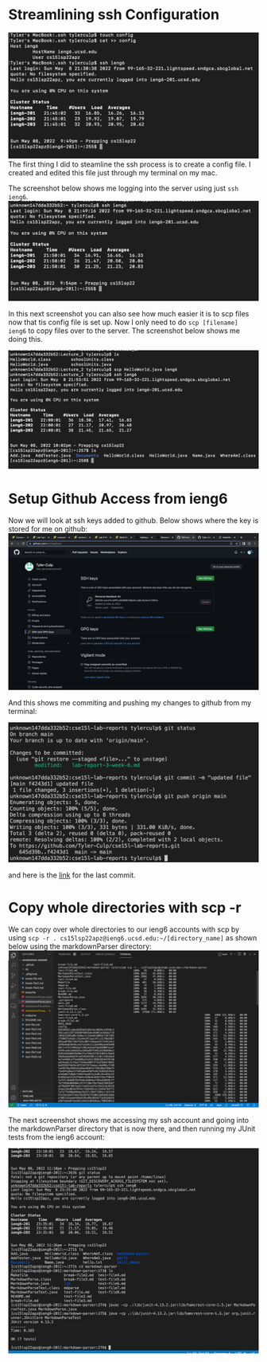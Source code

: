 # Streamlining ssh Configuration
![pic1](Lab3SS_1.png)
The first thing I did to steamline the ssh process is to create a config file. I created and edited this file just through my terminal on my mac.

The screenshot below shows me logging into the server using just `ssh ieng6`. 
![pic2](LabReport3SS_2*.png)

In this next screenshot you can also see how much easier it is to scp files now that tis config file is set up. Now I only need to do `scp [filename] ieng6` to copy files over to the server. The screenshot below shows me doing this.

![pic3](Lab3SS_3*.png)

# Setup Github Access from ieng6

Now we will look at ssh keys added to github. Below shows where the key is stored for me on github:
![pic4](Lab3SS_4*.png)

And this shows me commiting and pushing my changes to github from my terminal:

![pic5](Lab3SS_5*.png)

and here is the [link](https://github.com/Tyler-Culp/cse15l-lab-reports/commit/f4243d1f70d35178594238009d671dcd834ba83c) for the last commit.

# Copy whole directories with scp -r

We can copy over whole directories to our ieng6 accounts with scp by using `scp -r . cs15lsp22apz@ieng6.ucsd.edu:~/[directory_name]` as shown below using the markdownParser directory:
![pic6](Lab3SS_6*.png)

The next screenshot shows me accessing my ssh account and going into the markdownParser directory that is now there, and then running my JUnit tests from the ieng6 account:

![pic7](Lab3SS_7*.png)


